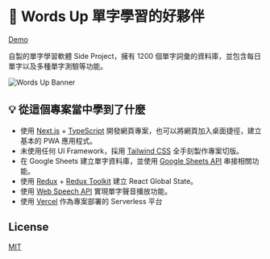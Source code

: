 # 📌 Words Up 單字學習的好夥伴

[Demo](https://waveciou-wordsup.vercel.app/)

自製的單字學習軟體 Side Project，擁有 1200 個單字詞彙的資料庫，並包含每日單字以及多種單字測驗等功能。

![Words Up Banner](https://user-images.githubusercontent.com/17502097/229435508-8e032985-b403-41d6-8429-b105559ef783.jpg 'Words Up Banner')

## 💡 從這個專案當中學到了什麼

- 使用 [Next.js](https://nextjs.org/) + [TypeScript](https://www.typescriptlang.org/) 開發網頁專案，也可以將網頁加入桌面捷徑，建立基本的 PWA 應用程式。
- 未使用任何 UI Framework，採用 [Tailwind CSS](https://tailwindcss.com/) 全手刻製作專案切版。
- 在 Google Sheets 建立單字資料庫，並使用 [Google Sheets API](https://developers.google.com/sheets/api) 串接相關功能。
- 使用 [Redux](https://redux.js.org/) + [Redux Toolkit](https://redux-toolkit.js.org/) 建立 React Global State。
- 使用 [Web Speech API](https://developer.mozilla.org/en-US/docs/Web/API/Web_Speech_API) 實現單字聲音播放功能。
- 使用 [Vercel](https://vercel.com/) 作為專案部署的 Serverless 平台

## License

[MIT](https://github.com/waveciou/WordsUp/blob/main/LICENSE.md)
